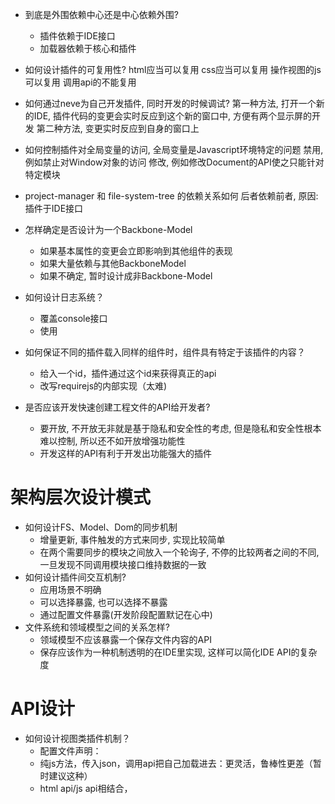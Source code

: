 - 到底是外围依赖中心还是中心依赖外围?
    - 插件依赖于IDE接口
    - 加载器依赖于核心和插件

- 如何设计插件的可复用性?
html应当可以复用
css应当可以复用
操作视图的js可以复用
调用api的不能复用


- 如何通过neve为自己开发插件, 同时开发的时候调试?
第一种方法, 打开一个新的IDE, 插件代码的变更会实时反应到这个新的窗口中, 方便有两个显示屏的开发
第二种方法, 变更实时反应到自身的窗口上


- 如何控制插件对全局变量的访问, 全局变量是Javascript环境特定的问题
禁用, 例如禁止对Window对象的访问
修改, 例如修改Document的API使之只能针对特定模块


- project-manager 和 file-system-tree 的依赖关系如何
后者依赖前者, 原因: 插件于IDE接口


- 怎样确定是否设计为一个Backbone-Model
    - 如果基本属性的变更会立即影响到其他组件的表现
    - 如果大量依赖与其他BackboneModel
    - 如果不确定, 暂时设计成非Backbone-Model



- 如何设计日志系统？
    - 覆盖console接口
    - 使用
- 如何保证不同的插件载入同样的组件时，组件具有特定于该插件的内容？
    - 给入一个id，插件通过这个id来获得真正的api
    - 改写requirejs的内部实现（太难)

- 是否应该开发快速创建工程文件的API给开发者?
    - 要开放, 不开放无非就是基于隐私和安全性的考虑, 但是隐私和安全性根本难以控制, 所以还不如开放增强功能性
    - 开发这样的API有利于开发出功能强大的插件

# 架构层次设计模式
- 如何设计FS、Model、Dom的同步机制
    - 增量更新, 事件触发的方式来同步, 实现比较简单
    - 在两个需要同步的模块之间放入一个轮询子, 不停的比较两者之间的不同, 一旦发现不同调用模块接口维持数据的一致
- 如何设计插件间交互机制?
    - 应用场景不明确
    - 可以选择暴露, 也可以选择不暴露
    - 通过配置文件暴露(开发阶段配置默记在心中)
- 文件系统和领域模型之间的关系怎样?
    - 领域模型不应该暴露一个保存文件内容的API
    - 保存应该作为一种机制透明的在IDE里实现, 这样可以简化IDE API的复杂度


# API设计
- 如何设计视图类插件机制？
    - 配置文件声明：
    - 纯js方法，传入json，调用api把自己加载进去：更灵活，鲁棒性更差（暂时建议这种）
    - html api/js api相结合，


